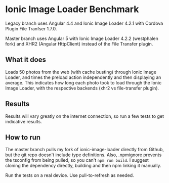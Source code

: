 # Ionic Image Loader Benchmark

Legacy branch uses Angular 4.4 and Ionic Image Loader 4.2.1 with Cordova Plugin File Tranfser 1.7.0.

Master branch uses Angular 5 with Ionic Image Loader 4.2.2 (westphalen fork) and XHR2 (Angular HttpClient) instead of the File Transfer plugin.

## What it does  

Loads 50 photos from the web (with cache busting) through Ionic Image Loader, and times the preload action independently and then displaying an average. This indicates how long each photo took to load through the Ionic Image Loader, with the respective backends (xhr2 vs file-transfer plugin).

## Results

Results will vary greatly on the internet connection, so run a few tests to get indicative results. 

## How to run

The master branch pulls my fork of ionic-image-loader directly from Github, but the git repo doesn't include type definitions.
Also, .npmignore prevents the tsconfig from being pulled, so you can't `npm run build`. I suggest cloning the dependency directly, building and then npm linking it manually.

Run the tests on a real device. Use pull-to-refresh as needed.
